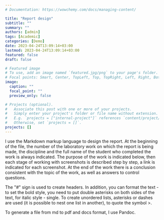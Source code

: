 ```yaml
---
# Documentation: https://wowchemy.com/docs/managing-content/

title: "Report design"
subtitle: ""
summary: ""
authors: [admin]
tags: [Academic]
categories: [Demo]
date: 2023-04-24T13:09:14+03:00
lastmod: 2023-04-24T13:09:14+03:00
featured: false
draft: false

# Featured image
# To use, add an image named `featured.jpg/png` to your page's folder.
# Focal points: Smart, Center, TopLeft, Top, TopRight, Left, Right, BottomLeft, Bottom, BottomRight.
image:
  caption: ""
  focal_point: ""
  preview_only: false

# Projects (optional).
#   Associate this post with one or more of your projects.
#   Simply enter your project's folder or file name without extension.
#   E.g. `projects = ["internal-project"]` references `content/project/deep-learning/index.md`.
#   Otherwise, set `projects = []`.
projects: []
---
```


I use the Markdown markup language to design the report. At the beginning of the file, the number of the laboratory work on which the report is being made, the discipline and the full name of the student who completed the work is always indicated. The purpose of the work is indicated below, then each stage of working with screenshots is described step by step, a link is indicated for each screenshot. At the end of the work there is a conclusion consistent with the topic of the work, as well as answers to control questions.

The "#" sign is used to create headers. In addition, you can format the text - to set the bold style, you need to put double asterisks on both sides of the text, for italic style - single. To create unordered lists, asterisks or dashes are used (it is possible to nest one list in another), to quote the symbol >.

To generate a file from md to pdf and docs format, I use Pandoc.
   
